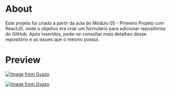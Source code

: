 # About
Este projeto foi criado a partir da aula do Módulo 05 - Primeiro Projeto com ReactJS,
onde o objetivo era criar um formulário para adicionar repositórios do GitHub. Após inseridos, pode-se consultar mais detalhes desse repositório e as issues que o mesmo possui.

# Preview

[![Image from Gyazo](https://i.gyazo.com/19611f3593a77005b149a8048717dae0.png)](https://gyazo.com/19611f3593a77005b149a8048717dae0)


[![Image from Gyazo](https://i.gyazo.com/5dece226e5303ae47ab472dcfb85777d.png)](https://gyazo.com/5dece226e5303ae47ab472dcfb85777d)
